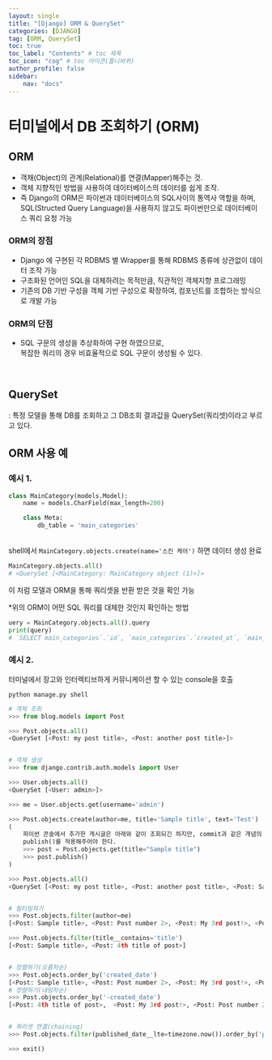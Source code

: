 ```yaml
---
layout: single
title: "[Django] ORM & QuerySet"
categories: [DJANGO]
tag: [ORM, QuerySet]
toc: true
toc_label: "Contents" # toc 제목
toc_icon: "cog" # toc 아이콘(톱니바퀴)
author_profile: false
sidebar:
    nav: "docs"
---
```




# 터미널에서 DB 조회하기 (ORM)

## **ORM**

- 객채(Object)의 관계(Relational)를 연결(Mapper)해주는 것.  
- 객체 지향적인 방법을 사용하여 데이터베이스의 데이터를 쉽게 조작.  
- 즉 Django의 ORM은 파이썬과 데이터베이스의 SQL사이의 통역사 역할을 하며,  
  SQL(Structed Query Language)을 사용하지 않고도 파이썬만으로 데이터베이스 쿼리 요청 가능

### ORM의 장점

- Django 에 구현된 각 RDBMS 별 Wrapper를 통해 RDBMS 종류에 상관없이 데이터 조작 가능
- 구조화된 언어인 SQL을 대체하려는 목적만큼, 직관적인 객체지향 프로그래밍
- 기존의 DB 기반 구성을 객체 기반 구성으로 확장하여, 컴포넌트를 조합하는 방식으로 개발 가능

### ORM의 단점

- SQL 구문의 생성을 추상화하여 구현 하였으므로,  
  복잡한 쿼리의 경우 비효율적으로 SQL 구문이 생성될 수 있다.

<br>

## QuerySet

: 특정 모델을 통해 DB를 조회하고 그 DB조회 결과값을 QuerySet(쿼리셋)이라고 부르고 있다.



## ORM 사용 예

### 예시 1.

```python
class MainCategory(models.Model):
    name = models.CharField(max_length=200)

    class Meta:
        db_table = 'main_categories'
```

<br>shell에서 `MainCategory.objects.create(name='스킨 케어')` 하면 데이터 생성 완료

```python
MainCategory.objects.all()
# <QuerySet [<MainCategory: MainCategory object (1)>]>
```

이 처럼 모델과 ORM을 통해 쿼리셋을 반환 받은 것을 확인 가능

*위의 ORM이 어떤 SQL 쿼리를 대체한 것인지 확인하는 방법

```python
uery = MainCategory.objects.all().query
print(query)
# `SELECT main_categories`.`id`, `main_categories`.`created_at`, `main_categories`.`updated_at`, `main_categories`.`name` FROM `main_categories`
```



### 예시 2.

터미널에서 장고와 인터렉티브하게 커뮤니케이션 할 수 있는 console을 호출

```shell
python manage.py shell
```

```python
# 객체 조회
>>> from blog.models import Post

>>> Post.objects.all()
<QuerySet [<Post: my post title>, <Post: another post title>]>


# 객체 생성
>>> from django.contrib.auth.models import User

>>> User.objects.all()
<QuerySet [<User: admin>]>

>>> me = User.objects.get(username='admin')

>>> Post.objects.create(author=me, title='Sample title', text='Test')
(
	파이썬 콘솔에서 추가한 게시글은 아래와 같이 조회되긴 하지만, commit과 같은 개념의
	publish()를 적용해주어야 한다. 
	>>> post = Post.objects.get(title="Sample title")
	>>> post.publish()
)

>>> Post.objects.all()
<QuerySet [<Post: my post title>, <Post: another post title>, <Post: Sample title>]>


# 필터링하기
>>> Post.objects.filter(author=me)
[<Post: Sample title>, <Post: Post number 2>, <Post: My 3rd post!>, <Post: 4th title of post>]

>>> Post.objects.filter(title__contains='title')
[<Post: Sample title>, <Post: 4th title of post>]


# 정렬하기(오름차순)
>>> Post.objects.order_by('created_date')
[<Post: Sample title>, <Post: Post number 2>, <Post: My 3rd post!>, <Post: 4th title of post>]
# 정렬하기(내림차순)
>>> Post.objects.order_by('-created_date')
[<Post: 4th title of post>,  <Post: My 3rd post!>, <Post: Post number 2>, <Post: Sample title>]


# 쿼리셋 연결(chaining)
>>> Post.objects.filter(published_date__lte=timezone.now()).order_by('published_date')

>>> exit()
```

